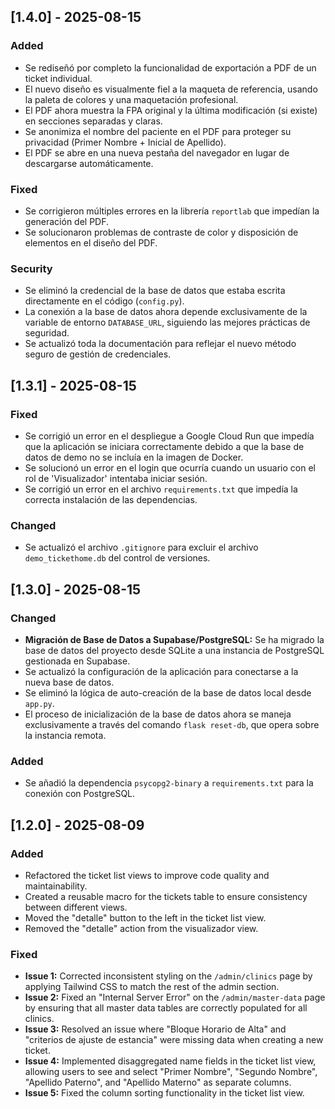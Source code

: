 ## [1.4.0] - 2025-08-15

### Added
- Se rediseñó por completo la funcionalidad de exportación a PDF de un ticket individual.
- El nuevo diseño es visualmente fiel a la maqueta de referencia, usando la paleta de colores y una maquetación profesional.
- El PDF ahora muestra la FPA original y la última modificación (si existe) en secciones separadas y claras.
- Se anonimiza el nombre del paciente en el PDF para proteger su privacidad (Primer Nombre + Inicial de Apellido).
- El PDF se abre en una nueva pestaña del navegador en lugar de descargarse automáticamente.

### Fixed
- Se corrigieron múltiples errores en la librería `reportlab` que impedían la generación del PDF.
- Se solucionaron problemas de contraste de color y disposición de elementos en el diseño del PDF.

### Security
- Se eliminó la credencial de la base de datos que estaba escrita directamente en el código (`config.py`).
- La conexión a la base de datos ahora depende exclusivamente de la variable de entorno `DATABASE_URL`, siguiendo las mejores prácticas de seguridad.
- Se actualizó toda la documentación para reflejar el nuevo método seguro de gestión de credenciales.

## [1.3.1] - 2025-08-15

### Fixed
- Se corrigió un error en el despliegue a Google Cloud Run que impedía que la aplicación se iniciara correctamente debido a que la base de datos de demo no se incluía en la imagen de Docker.
- Se solucionó un error en el login que ocurría cuando un usuario con el rol de 'Visualizador' intentaba iniciar sesión.
- Se corrigió un error en el archivo `requirements.txt` que impedía la correcta instalación de las dependencias.

### Changed
- Se actualizó el archivo `.gitignore` para excluir el archivo `demo_tickethome.db` del control de versiones.

## [1.3.0] - 2025-08-15

### Changed
- **Migración de Base de Datos a Supabase/PostgreSQL:** Se ha migrado la base de datos del proyecto desde SQLite a una instancia de PostgreSQL gestionada en Supabase.
- Se actualizó la configuración de la aplicación para conectarse a la nueva base de datos.
- Se eliminó la lógica de auto-creación de la base de datos local desde `app.py`.
- El proceso de inicialización de la base de datos ahora se maneja exclusivamente a través del comando `flask reset-db`, que opera sobre la instancia remota.

### Added
- Se añadió la dependencia `psycopg2-binary` a `requirements.txt` para la conexión con PostgreSQL.

## [1.2.0] - 2025-08-09

### Added

*   Refactored the ticket list views to improve code quality and maintainability.
*   Created a reusable macro for the tickets table to ensure consistency between different views.
*   Moved the "detalle" button to the left in the ticket list view.
*   Removed the "detalle" action from the visualizador view.

### Fixed

*   **Issue 1:** Corrected inconsistent styling on the `/admin/clinics` page by applying Tailwind CSS to match the rest of the admin section.
*   **Issue 2:** Fixed an "Internal Server Error" on the `/admin/master-data` page by ensuring that all master data tables are correctly populated for all clinics.
*   **Issue 3:** Resolved an issue where "Bloque Horario de Alta" and "criterios de ajuste de estancia" were missing data when creating a new ticket.
*   **Issue 4:** Implemented disaggregated name fields in the ticket list view, allowing users to see and select "Primer Nombre", "Segundo Nombre", "Apellido Paterno", and "Apellido Materno" as separate columns.
*   **Issue 5:** Fixed the column sorting functionality in the ticket list view.
